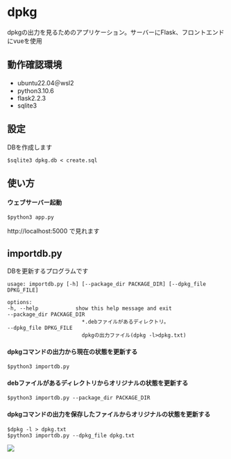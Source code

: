 dpkg
=====
dpkgの出力を見るためのアプリケーション。サーバーにFlask、フロントエンドにvueを使用

動作確認環境
-----
+ ubuntu22.04＠wsl2
+ python3.10.6
+ flask2.2.3
+ sqlite3

設定
-----
DBを作成します  

    $sqlite3 dpkg.db < create.sql

使い方
-----
#### ウェブサーバー起動
    $python3 app.py

http://localhost:5000
で見れます

importdb.py
----
DBを更新するプログラムです

    usage: importdb.py [-h] [--package_dir PACKAGE_DIR] [--dpkg_file DPKG_FILE]

    options:
    -h, --help            show this help message and exit
    --package_dir PACKAGE_DIR
                            *.debファイルがあるディレクトリ。
    --dpkg_file DPKG_FILE
                            dpkgの出力ファイル(dpkg -l>dpkg.txt)

#### dpkgコマンドの出力から現在の状態を更新する  
    $python3 importdb.py

#### debファイルがあるディレクトリからオリジナルの状態を更新する  
    $python3 importdb.py --package_dir PACKAGE_DIR

#### dpkgコマンドの出力を保存したファイルからオリジナルの状態を更新する  
    $dpkg -l > dpkg.txt
    $python3 importdb.py --dpkg_file dpkg.txt

<img src="https://user-images.githubusercontent.com/6335693/222418411-32b51acd-b91c-4794-ba52-4e0e7b0c8b35.png" >